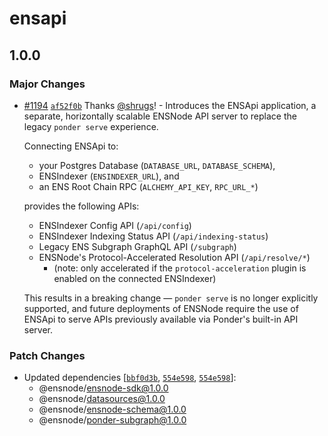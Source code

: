 # ensapi

## 1.0.0

### Major Changes

- [#1194](https://github.com/namehash/ensnode/pull/1194) [`af52f0b`](https://github.com/namehash/ensnode/commit/af52f0befda8220d56ff26a30208c196acb0d3cb) Thanks [@shrugs](https://github.com/shrugs)! - Introduces the ENSApi application, a separate, horizontally scalable ENSNode API server to replace the legacy `ponder serve` experience.

  Connecting ENSApi to:

  - your Postgres Database (`DATABASE_URL`, `DATABASE_SCHEMA`),
  - ENSIndexer (`ENSINDEXER_URL`), and
  - an ENS Root Chain RPC (`ALCHEMY_API_KEY`, `RPC_URL_*`)

  provides the following APIs:

  - ENSIndexer Config API (`/api/config`)
  - ENSIndexer Indexing Status API (`/api/indexing-status`)
  - Legacy ENS Subgraph GraphQL API (`/subgraph`)
  - ENSNode's Protocol-Accelerated Resolution API (`/api/resolve/*`)
    - (note: only accelerated if the `protocol-acceleration` plugin is enabled on the connected ENSIndexer)

  This results in a breaking change — `ponder serve` is no longer explicitly supported, and future deployments of ENSNode require the use of ENSApi to serve APIs previously available via Ponder's built-in API server.

### Patch Changes

- Updated dependencies [[`bbf0d3b`](https://github.com/namehash/ensnode/commit/bbf0d3b6e328f5c18017bd7660b1ff93e7214ce2), [`554e598`](https://github.com/namehash/ensnode/commit/554e59868105c5f26ca2bdf8924c6b48a95696e5), [`554e598`](https://github.com/namehash/ensnode/commit/554e59868105c5f26ca2bdf8924c6b48a95696e5)]:
  - @ensnode/ensnode-sdk@1.0.0
  - @ensnode/datasources@1.0.0
  - @ensnode/ensnode-schema@1.0.0
  - @ensnode/ponder-subgraph@1.0.0
